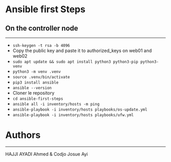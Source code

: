 # Ansible first Steps

## On the controller node
---
- `ssh-keygen -t rsa -b 4096`
- Copy the public key and paste it to authorized_keys on web01 and web02
- `sudo apt update && sudo apt install python3 python3-pip python3-venv`
- `python3 -m venv .venv`
- `source .venv/bin/activate`
- `pip3 install ansible`
- `ansible --version`
- Cloner le repository
- `cd ansible-first-steps`
- `ansible all -i inventory/hosts -m ping`
- `ansible-playbook -i inventory/hosts playbooks/os-update.yml`
- `ansible-playbook -i inventory/hosts playbooks/ufw.yml`

# Authors
---
HAJJI AYADI Ahmed & Codjo Josue Ayi

